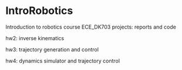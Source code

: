 # IntroRobotics
Introduction to robotics course ECE_DK703 projects: reports and code

hw2: inverse kinematics

hw3: trajectory generation and control

hw4: dynamics simulator and trajectory control
